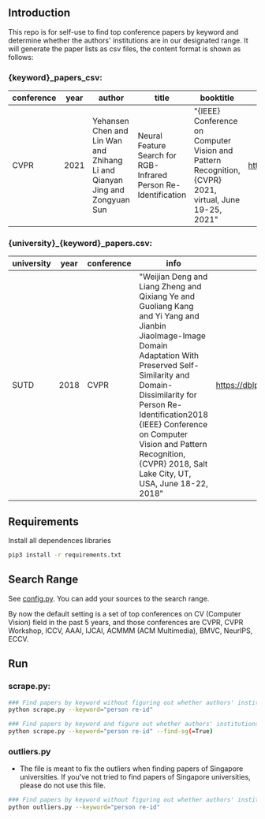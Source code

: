 ## Introduction

This repo is for self-use to find top conference papers by keyword and determine whether the authors' institutions are in our designated range.
It will generate the paper lists as csv files, the content format is shown as follows:
### {keyword}_papers_csv:
|**conference**|**year**|**author**|**title**|**booktitle**|**bibtex**|**electronic_edition**|
|-------|-------|-----------|-----------|-----------|-----------|:-------------------------------------------------------------------------------------------------------------|
|CVPR|2021|Yehansen Chen and Lin Wan and Zhihang Li and Qianyan Jing and Zongyuan Sun|Neural Feature Search for RGB-Infrared Person Re-Identification|"{IEEE} Conference on Computer Vision and Pattern Recognition, {CVPR} 2021, virtual, June 19-25, 2021"|https://dblp.org/rec/conf/cvpr/ChenWLJS21.bib|https://openaccess.thecvf.com/content/CVPR2021/html/Chen_Neural_Feature_Search_for_RGB-Infrared_Person_Re-Identification_CVPR_2021_paper.html|

### {university}_{keyword}_papers.csv:
|**university**|**year**|**conference**|**info**|**bibtex**|**electronic_edition**|
|-------|-------|-----------|----------------------|-----------|:--------------------------------------------|
|SUTD|2018|CVPR|"Weijian Deng and Liang Zheng and Qixiang Ye and Guoliang Kang and Yi Yang and Jianbin JiaoImage-Image Domain Adaptation With Preserved Self-Similarity and Domain-Dissimilarity for Person Re-Identification2018 {IEEE} Conference on Computer Vision and Pattern Recognition, {CVPR} 2018, Salt Lake City, UT, USA, June 18-22, 2018"| https://dblp.org/rec/conf/cvpr/Deng0YK0J18.bib| http://openaccess.thecvf.com/content_cvpr_2018/html/Deng_Image-Image_Domain_Adaptation_CVPR_2018_paper.html |

## Requirements
Install all dependences libraries
``` bash
pip3 install -r requirements.txt
```
## Search Range
See [config.py](config.py). You can add your sources to the search range. 

By now the default setting is a set of top conferences on CV (Computer Vision) field in the past 5 years, and those conferences are CVPR, CVPR Workshop, ICCV, AAAI, IJCAI, ACMMM (ACM Multimedia), BMVC, NeurIPS, ECCV.

## Run

### scrape.py:
``` bash
### Find papers by keyword without figuring out whether authors' institutions are in our range. 
python scrape.py --keyword="person re-id"

### Find papers by keyword and figure out whether authors' institutions are in our range of Singapore universities.
python scrape.py --keyword="person re-id" --find-sg(=True)
```

### outliers.py
* The file is meant to fix the outliers when finding papers of Singapore universities. If you've not tried to find papers of Singapore universities, please do not use this file.

``` bash
### Find papers by keyword without figuring out whether authors' institutions are in our range. 
python outliers.py --keyword="person re-id"
```